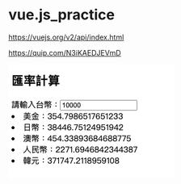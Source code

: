 # vue.js_practice

https://vuejs.org/v2/api/index.html   

https://quip.com/N3iKAEDJEVmD  

![1](https://github.com/LawrenceGao0224/vue.js_practice/blob/main/Currency.png)
